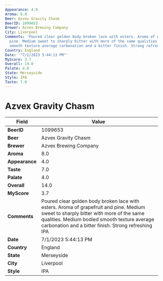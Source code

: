 ```yaml
---
Appearance: 4.0
Aroma: 8.0
Beer: Azvex Gravity Chasm
BeerID: 1099653
Brewer: Azvex Brewing Company
City: Liverpool
Comments: 'Poured clear golden body broken lace with esters. Aroma of grapefruit and
  pine. Medium sweet to sharply bitter with more of the same qualities. Medium bodied
  smooth texture average carbonation and a bitter finish. Strong refreshing IPA '
Country: England
Date: '"7/1/2023 5:44:13 PM"'
MyScore: 3.7
Overall: 14.0
Palate: 4.0
State: Merseyside
Style: IPA
Taste: 7.0
---
```


# Azvex Gravity Chasm

| Field         | Value |
|---------------|-------|
| **BeerID** | 1099653 |
| **Beer** | Azvex Gravity Chasm |
| **Brewer** | Azvex Brewing Company |
| **Aroma** | 8.0 |
| **Appearance** | 4.0 |
| **Taste** | 7.0 |
| **Palate** | 4.0 |
| **Overall** | 14.0 |
| **MyScore** | 3.7 |
| **Comments** | Poured clear golden body broken lace with esters. Aroma of grapefruit and pine. Medium sweet to sharply bitter with more of the same qualities. Medium bodied smooth texture average carbonation and a bitter finish. Strong refreshing IPA  |
| **Date** | 7/1/2023 5:44:13 PM |
| **Country** | England |
| **State** | Merseyside |
| **City** | Liverpool |
| **Style** | IPA |
